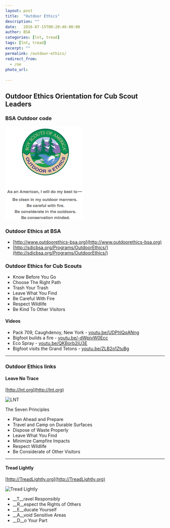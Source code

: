 ```yaml
---
layout: post
title:  "Outdoor Ethics"
description: ""
date:   2016-07-15T00:20:46-08:00
author: BSA
categories: [lnt, tread]
tags: [lnt, tread]
excerpt: ""
permalink: /outdoor-ethics/
redirect_from:
  - /oe
photo_url:

---
```

## Outdoor Ethics Orientation for Cub Scout Leaders

### BSA Outdoor code

![Outdoor Code](../assets/img/outdoor-code.png)

### Outdoor Ethics at BSA
* [http://www.outdoorethics-bsa.org](http://www.outdoorethics-bsa.org)
* [http://sdicbsa.org/Programs/OutdoorEthics/](http://sdicbsa.org/Programs/OutdoorEthics/)


### Outdoor Ethics for Cub Scouts

* Know Before You Go
* Choose The Right Path
* Trash Your Trash
* Leave What You Find
* Be Careful With Fire
* Respect Wildlife
* Be Kind To Other Visitors

#### Videos

* Pack 709, Caughdenoy, New York - [youtu.be/UDPhlQqANng](https://youtu.be/UDPhlQqANng)
* Bigfoot builds a fire - [youtu.be/-dWpjvW0Ecc](https://youtu.be/-dWpjvW0Ecc)
* Eco Spray - [youtu.be/QKBorb2jU3E](https://youtu.be/QKBorb2jU3E)
* Bigfoot visits the Grand Tetons - [youtu.be/ZLB2o1ZtuBg](https://youtu.be/ZLB2o1ZtuBg)

-----

### Outdoor Ethics links

#### Leave No Trace
[http://lnt.org](http://lnt.org)

![LNT](https://www.nps.gov/shen/planyourvisit/images/lnt_logo_150_1.gif)

The Seven Principles

* Plan Ahead and Prepare
* Travel and Camp on Durable Surfaces
* Dispose of Waste Properly
* Leave What You Find
* Minimize Campfire Impacts
* Respect Wildlife
* Be Considerate of Other Visitors

-----

#### Tread Lightly  
[http://TreadLightly.org](http://TreadLightly.org)

![Tread Lightly](http://www.treadlightly.org/wp-content/themes/treadlightly/images/TL-logo.png)

* __T__ravel Responsibly
* __R__espect the Rights of Others
* __E__ducate Yourself
* __A__void Sensitive Areas
* __D__o Your Part


[usgs]: http://store.usgs.gov/b2c_usgs/usgs/maplocator/(ctype=areaDetails&xcm=r3standardpitrex_prd&carea=%24ROOT&layout=6_1_61_48&uiarea=2)/.do
[usfs]:  http://data.fs.usda.gov/geodata/rastergateway/states-regions/grid_zoom.php?stateID=ca&gridSrc=32116
[caltopo]: http://caltopo.com/map.html#ll=36.5785,-118.29075&z=15&b=t
[ios]:  https://itunes.apple.com/us/app/mt-whitney-ep-maps/id1133292347?mt=8
[android]:  https://play.google.com/store/apps/details?id=com.roblabs.papermaps.whitney

[tsg]:  http://www.timestampgenerator.com

[tilejson-local-server-github]:  http://roblabs.github.io/blackmountain-leaflet/
